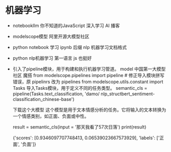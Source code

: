 # 机器学习

- notebookllm
  你不知道的JavaScript 深入学习
  AI 播客

- modelscope模型
  阿里开源大模型社区
- python  notebook 学习
  ipynb  后缀
  nlp 机器学习文档格式

- python 
  nlp机器学习 第一语言
  js 也挺好   

- 引入了pipeline模块，用于构建和执行机器学习管道。
  model 中国第一大模型社区
  魔搭
  from modelscope.pipelines import pipeline  # 修正导入模块拼写错误，原 pipelinrs 改为 pipelines
  from modelscope.utils.constant import Tasks  导入Tasks模块，用于定义不同的任务类型。
  semantic_cls = pipeline(Tasks.text_classification, 'damo/
  nlp_structbert_sentiment-classification_chinese-base')

  下载这个大模型
  这个模型是用于文本情感分析的任务。它将输入的文本转换为一个情感类别，如正面、负面或中性。
  
  result = semantic_cls(input = '那天我看了57次日落')
  print(result)

  {'scores': [0.9346097707748413, 0.06539023667573929], 'labels': ['正面', '负面']}
